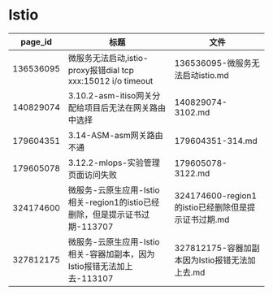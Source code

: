 # Istio

| page_id | 标题 | 文件 |
|---|---|---|
| 136536095 | 微服务无法启动,istio-proxy报错dial tcp xxx:15012 i/o timeout | 136536095-微服务无法启动istio.md |
| 140829074 | 3.10.2-asm-itiso网关分配给项目后无法在网关路由中选择 | 140829074-3102.md |
| 179604351 | 3.14-ASM-asm网关路由不通 | 179604351-314.md |
| 179605078 | 3.12.2-mlops-实验管理页面访问失败 | 179605078-3122.md |
| 324174600 | 微服务-云原生应用-Istio相关-region1的istio已经删除，但是提示证书过期-113707 | 324174600-region1的istio已经删除但是提示证书过期.md |
| 327812175 | 微服务-云原生应用-Istio相关-容器加副本，因为Istio报错无法加上去-113107 | 327812175-容器加副本因为Istio报错无法加上去.md |
